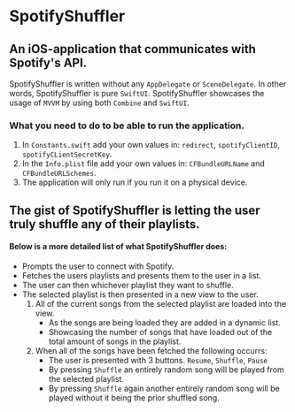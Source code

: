 # SpotifyShuffler

## An iOS-application that communicates with Spotify's API. 

SpotifyShuffler is written without any `AppDelegate` or `SceneDelegate`. 
In other words, SpotifyShuffler is pure `SwiftUI`.
SpotifyShuffler showcases the usage of `MVVM` by using both `Combine` and `SwiftUI`.       

### What you need to do to be able to run the application. 

1. In `Constants.swift` add your own values in: `redirect`, `spotifyClientID`, `spotifyCLientSecretKey`.
2. In the `Info.plist` file add your own values in: `CFBundleURLName` and `CFBundleURLSchemes`. 
3. The application will only run if you run it on a physical device. 

## The gist of SpotifyShuffler is letting the user **truly** shuffle any of their playlists. 

#### Below is a more detailed list of what SpotifyShuffler does: 

- Prompts the user to connect with Spotify. 
- Fetches the users playlists and presents them to the user in a list. 
- The user can then whichever playlist they want to shuffle. 
- The selected playlist is then presented in a new view to the user. 
    1. All of the current songs from the selected playlist are loaded into the view.
        - As the songs are being loaded they are added in a dynamic list.
        - Showcasing the number of songs that have loaded out of the total amount of songs in the playlist.  
    2. When all of the songs have been fetched the following occurrs: 
        - The user is presented with 3 buttons. `Resume`, `Shuffle`, `Pause`
        - By pressing `Shuffle` an entirely random song will be played from the selected playlist. 
        - By pressing `Shuffle` again another entirely random song will be played without it being the prior shuffled song. 